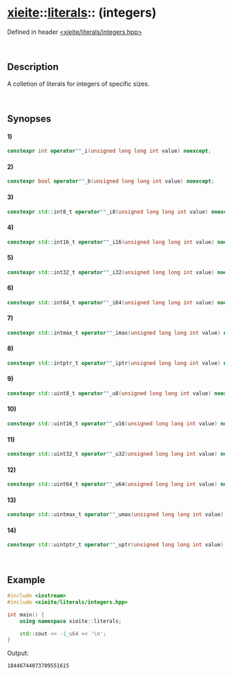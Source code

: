 # [xieite](../xieite.md)\:\:[literals](../literals.md)\:\: \(integers\)
Defined in header [<xieite/literals/integers.hpp>](../../include/xieite/literals/integers.hpp)

&nbsp;

## Description
A colletion of literals for integers of specific sizes.

&nbsp;

## Synopses
#### 1)
```cpp
constexpr int operator""_i(unsigned long long int value) noexcept;
```
#### 2)
```cpp
constexpr bool operator""_b(unsigned long long int value) noexcept;
```
#### 3)
```cpp
constexpr std::int8_t operator""_i8(unsigned long long int value) noexcept;
```
#### 4)
```cpp
constexpr std::int16_t operator""_i16(unsigned long long int value) noexcept;
```
#### 5)
```cpp
constexpr std::int32_t operator""_i32(unsigned long long int value) noexcept;
```
#### 6)
```cpp
constexpr std::int64_t operator""_i64(unsigned long long int value) noexcept;
```
#### 7)
```cpp
constexpr std::intmax_t operator""_imax(unsigned long long int value) noexcept;
```
#### 8)
```cpp
constexpr std::intptr_t operator""_iptr(unsigned long long int value) noexcept;
```
#### 9)
```cpp
constexpr std::uint8_t operator""_u8(unsigned long long int value) noexcept;
```
#### 10)
```cpp
constexpr std::uint16_t operator""_u16(unsigned long long int value) noexcept;
```
#### 11)
```cpp
constexpr std::uint32_t operator""_u32(unsigned long long int value) noexcept;
```
#### 12)
```cpp
constexpr std::uint64_t operator""_u64(unsigned long long int value) noexcept;
```
#### 13)
```cpp
constexpr std::uintmax_t operator""_umax(unsigned long long int value) noexcept;
```
#### 14)
```cpp
constexpr std::uintptr_t operator""_uptr(unsigned long long int value) noexcept;
```

&nbsp;

## Example
```cpp
#include <iostream>
#include <xieite/literals/integers.hpp>

int main() {
    using namespace xieite::literals;

    std::cout << -1_u64 << '\n';
}
```
Output:
```
18446744073709551615
```
